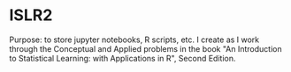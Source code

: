 # ISLR2

Purpose: to store jupyter notebooks, R scripts, etc. I create as I work through the Conceptual and Applied problems in the book "An Introduction to Statistical Learning: with Applications in R", Second Edition.
